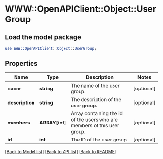 # WWW::OpenAPIClient::Object::UserGroup

## Load the model package
```perl
use WWW::OpenAPIClient::Object::UserGroup;
```

## Properties
Name | Type | Description | Notes
------------ | ------------- | ------------- | -------------
**name** | **string** | The name of the user group.  | [optional] 
**description** | **string** | The description of the user group.  | [optional] 
**members** | **ARRAY[int]** | Array containing the id of the users who are members of this user group.  | [optional] 
**id** | **int** | The ID of the user group.  | [optional] 

[[Back to Model list]](../README.md#documentation-for-models) [[Back to API list]](../README.md#documentation-for-api-endpoints) [[Back to README]](../README.md)


